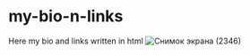 # my-bio-n-links
Here my bio and links written in html
![Снимок экрана (2346)](https://user-images.githubusercontent.com/111725574/186141656-63186b7b-7fd4-4ab0-9acf-07116e7d798d.png)
